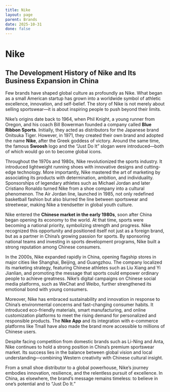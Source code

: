 ```yaml
---
title: Nike
layout: page
parent: Brands
date: 2025-10-31
done: false
---
```


# Nike

## The Development History of Nike and Its Business Expansion in China

Few brands have shaped global culture as profoundly as Nike. What began as a small American startup has grown into a worldwide symbol of athletic excellence, innovation, and self-belief. The story of Nike is not merely about selling sportswear—it is about inspiring people to push beyond their limits.

Nike’s origins date back to 1964, when Phil Knight, a young runner from Oregon, and his coach Bill Bowerman founded a company called **Blue Ribbon Sports**. Initially, they acted as distributors for the Japanese brand Onitsuka Tiger. However, in 1971, they created their own brand and adopted the name **Nike**, after the Greek goddess of victory. Around the same time, the famous **Swoosh** logo and the “Just Do It” slogan were introduced—both of which would go on to become global icons.

Throughout the 1970s and 1980s, Nike revolutionized the sports industry. It introduced lightweight running shoes with innovative designs and cutting-edge technology. More importantly, Nike mastered the art of marketing by associating its products with determination, ambition, and individuality. Sponsorships of legendary athletes such as Michael Jordan and later Cristiano Ronaldo turned Nike from a shoe company into a cultural phenomenon. The Air Jordan line, launched in 1985, not only redefined basketball fashion but also blurred the line between sportswear and streetwear, making Nike a trendsetter in global youth culture.

Nike entered the **Chinese market in the early 1980s**, soon after China began opening its economy to the world. At that time, sports were becoming a national priority, symbolizing strength and progress. Nike recognized this opportunity and positioned itself not just as a foreign brand, but as a partner in China’s growing passion for sports. By sponsoring national teams and investing in sports development programs, Nike built a strong reputation among Chinese consumers.

In the 2000s, Nike expanded rapidly in China, opening flagship stores in major cities like Shanghai, Beijing, and Guangzhou. The company localized its marketing strategy, featuring Chinese athletes such as Liu Xiang and Yi Jianlian, and promoting the message that sports could empower ordinary people to achieve greatness. Nike’s digital campaigns on Chinese social media platforms, such as WeChat and Weibo, further strengthened its emotional bond with young consumers.

Moreover, Nike has embraced sustainability and innovation in response to China’s environmental concerns and fast-changing consumer habits. It introduced eco-friendly materials, smart manufacturing, and online customization platforms to meet the rising demand for personalized and responsible products. The **Nike App** and its integration with e-commerce platforms like Tmall have also made the brand more accessible to millions of Chinese users.

Despite facing competition from domestic brands such as Li-Ning and Anta, Nike continues to hold a strong position in China’s premium sportswear market. Its success lies in the balance between global vision and local understanding—combining Western creativity with Chinese cultural insight.

From a small shoe distributor to a global powerhouse, Nike’s journey embodies innovation, resilience, and the relentless pursuit of excellence. In China, as elsewhere, the brand’s message remains timeless: to believe in one’s potential and to “Just Do It.”
